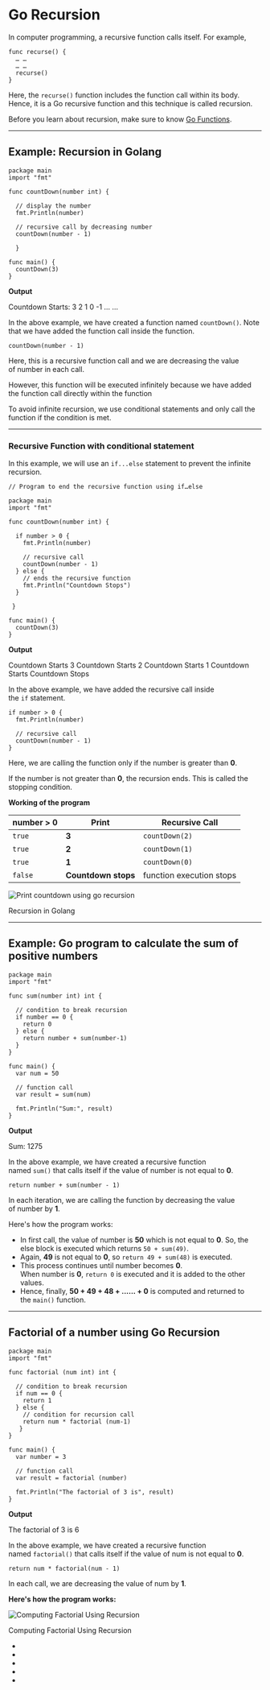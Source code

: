 # Go Recursion

In computer programming, a recursive function calls itself. For example,

```
func recurse() {
  … …
  … …
  recurse()
}
```

Here, the `recurse()` function includes the function call within its body. Hence, it is a Go recursive function and this technique is called recursion.

Before you learn about recursion, make sure to know [Go Functions](http://programiz.com/golang/function).

---

## Example: Recursion in Golang

```
package main
import "fmt"

func countDown(number int) {

  // display the number
  fmt.Println(number)

  // recursive call by decreasing number
  countDown(number - 1)

  }

func main() {
  countDown(3)
}
```

**Output**

Countdown Starts:
3
2
1
0
-1
…
…

In the above example, we have created a function named `countDown()`. Note that we have added the function call inside the function.

```
countDown(number - 1)
```

Here, this is a recursive function call and we are decreasing the value of number in each call.

However, this function will be executed infinitely because we have added the function call directly within the function

To avoid infinite recursion, we use conditional statements and only call the function if the condition is met.

---

### Recursive Function with conditional statement

In this example, we will use an `if...else` statement to prevent the infinite recursion.

```
// Program to end the recursive function using if…else

package main
import "fmt"

func countDown(number int) {

  if number > 0 {
    fmt.Println(number)

    // recursive call
    countDown(number - 1)
  } else {
    // ends the recursive function 
    fmt.Println("Countdown Stops")
  }

 }

func main() {
  countDown(3)
}
```

**Output**

Countdown Starts
3
Countdown Starts
2
Countdown Starts
1
Countdown Starts
Countdown Stops

In the above example, we have added the recursive call inside the `if` statement.

```
if number > 0 {
  fmt.Println(number)

  // recursive call
  countDown(number - 1)
}
```

Here, we are calling the function only if the number is greater than **0**.

If the number is not greater than **0**, the recursion ends. This is called the stopping condition.

**Working of the program**

|number > 0|Print|Recursive Call|
|---|---|---|
|`true`|**3**|`countDown(2)`|
|`true`|**2**|`countDown(1)`|
|`true`|**1**|`countDown(0)`|
|`false`|**Countdown stops**|function execution stops|

![Print countdown using go recursion](https://www.programiz.com/sites/tutorial2program/files/go-resursion-example.png "Recursion in Golang")

Recursion in Golang

---

## Example: Go program to calculate the sum of positive numbers

```
package main
import "fmt"

func sum(number int) int {

  // condition to break recursion
  if number == 0 {
    return 0
  } else {
    return number + sum(number-1)
  }
}

func main() {
  var num = 50

  // function call
  var result = sum(num)

  fmt.Println("Sum:", result)
}
```

**Output**

Sum: 1275

In the above example, we have created a recursive function named `sum()` that calls itself if the value of number is not equal to **0**.

```
return number + sum(number - 1)
```

In each iteration, we are calling the function by decreasing the value of number by **1**.

Here's how the program works:

- In first call, the value of number is **50** which is not equal to **0**. So, the else block is executed which returns `50 + sum(49)`.
- Again, **49** is not equal to **0**, so `return 49 + sum(48)` is executed.
- This process continues until number becomes **0**. When number is **0**, `return 0` is executed and it is added to the other values.
- Hence, finally, **50 + 49 + 48 + ...... + 0** is computed and returned to the `main()` function.

---

## Factorial of a number using Go Recursion

```
package main
import "fmt"

func factorial (num int) int {

  // condition to break recursion
  if num == 0 {
    return 1
  } else {
    // condition for recursion call
    return num * factorial (num-1)
   }
}

func main() {
  var number = 3
  
  // function call
  var result = factorial (number)

  fmt.Println("The factorial of 3 is", result)
}
```

**Output**

The factorial of 3 is 6

In the above example, we have created a recursive function named `factorial()` that calls itself if the value of num is not equal to **0**.

```
return num * factorial(num - 1)
```

In each call, we are decreasing the value of num by **1**.

**Here's how the program works:**

![Computing Factorial Using Recursion](https://www.programiz.com/sites/tutorial2program/files/factorial-using-go-recursion.png "Computing Factorial Using Recursion")

Computing Factorial Using Recursion

- [](https://www.programiz.com/golang/recursion#introduction)
- [](https://www.programiz.com/golang/recursion#example-1)
- [](https://www.programiz.com/golang/recursion#stopping-condition)
- [](https://www.programiz.com/golang/recursion#sum-example)
- [](https://www.programiz.com/golang/recursion#example-2)